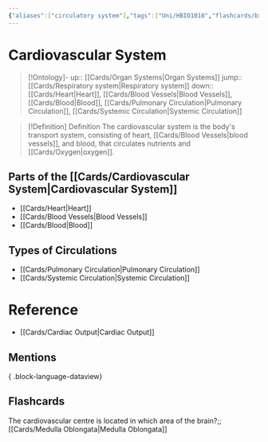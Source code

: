 ```yaml
---
{"aliases":["circulatory system"],"tags":["Uni/HBIO1010","flashcards/biology"],"dg-publish":true,"permalink":"/cards/cardiovascular-system/","dgPassFrontmatter":true}
---
```


# Cardiovascular System

> [!Ontology]-
> up:: [[Cards/Organ Systems\|Organ Systems]]
> jump:: [[Cards/Respiratory system\|Respiratory system]]
> down:: [[Cards/Heart\|Heart]], [[Cards/Blood Vessels\|Blood Vessels]], [[Cards/Blood\|Blood]], [[Cards/Pulmonary Circulation\|Pulmonary Circulation]], [[Cards/Systemic Circulation\|Systemic Circulation]]

> [!Definition] Definition
> The cardiovascular system is the body's transport system, consisting of heart, [[Cards/Blood Vessels\|blood vessels]], and blood, that circulates nutrients and [[Cards/Oxygen\|oxygen]].

## Parts of the [[Cards/Cardiovascular System\|Cardiovascular System]]
- [[Cards/Heart\|Heart]]
- [[Cards/Blood Vessels\|Blood Vessels]]
- [[Cards/Blood\|Blood]]

## Types of Circulations
- [[Cards/Pulmonary Circulation\|Pulmonary Circulation]]
- [[Cards/Systemic Circulation\|Systemic Circulation]]

# Reference
- [[Cards/Cardiac Output\|Cardiac Output]]

## Mentions

{ .block-language-dataview}

## Flashcards
The cardiovascular centre is located in which area of the brain?;;[[Cards/Medulla Oblongata\|Medulla Oblongata]]
<!--SR:!2023-08-17,1,230-->

